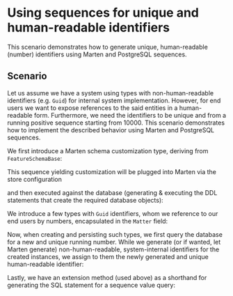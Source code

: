 # Using sequences for unique and human-readable identifiers

This scenario demonstrates how to generate unique, human-readable (number) identifiers using Marten and PostgreSQL sequences.

## Scenario

Let us assume we have a system using types with non-human-readable identifiers (e.g. `Guid`) for internal system implementation. However, for end users we want to expose references to the said entities in a human-readable form. Furthermore, we need the identifiers to be unique and from a running positive sequence starting from 10000. This scenario demonstrates how to implement the described behavior using Marten and PostgreSQL sequences.

We first introduce a Marten schema customization type, deriving from `FeatureSchemaBase`:

<!-- snippet: sample_scenario-usingsequenceforuniqueid-setup -->
<!-- endSnippet -->

This sequence yielding customization will be plugged into Marten via the store configuration

<!-- snippet: sample_scenario-usingsequenceforuniqueid-storesetup-1 -->
<!-- endSnippet -->

and then executed against the database (generating & executing the DDL statements that create the required database objects):

<!-- snippet: sample_scenario-usingsequenceforuniqueid-storesetup-2 -->
<!-- endSnippet -->

We introduce a few types with `Guid` identifiers, whom we reference to our end users by numbers, encapsulated in the `Matter` field:

<!-- snippet: sample_scenario-usingsequenceforuniqueid-setup-types -->
<!-- endSnippet -->

Now, when creating and persisting such types, we first query the database for a new and unique running number. While we generate (or if wanted, let Marten generate) non-human-readable, system-internal identifiers for the created instances, we assign to them the newly generated and unique human-readable identifier:

<!-- snippet: sample_scenario-usingsequenceforuniqueid-querymatter -->
<!-- endSnippet -->

Lastly, we have an extension method (used above) as a shorthand for generating the SQL statement for a sequence value query:

<!-- snippet: sample_scenario-usingsequenceforuniqueid-setup-extensions -->
<!-- endSnippet -->
